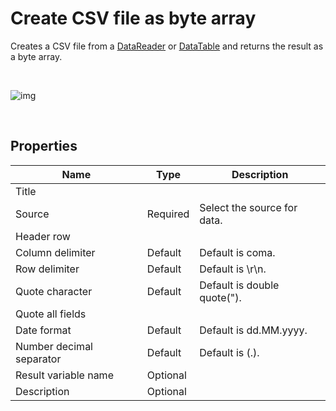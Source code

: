 # Create CSV file as byte array

Creates a CSV file from a [DataReader](https://learn.microsoft.com/en-us/dotnet/api/system.data.idatareader) or [DataTable](https://learn.microsoft.com/en-us/dotnet/api/system.data.datatable) and returns the result as a byte array.

<br/>

![img](https://profitbasedocs.blob.core.windows.net/flowimages/byteArray.png)

<br/>

## Properties

| Name                     | Type     | Description                 |
| ------------------------ | -------- | --------------------------- |
| Title                    |          |                             |
| Source                   | Required | Select the source for data. |
| Header row               |          |                             |
| Column delimiter         | Default  | Default is coma.            |
| Row delimiter            | Default  | Default is \\r\\n.          |
| Quote character          | Default  | Default is double quote("). |
| Quote all fields         |          |                             |
| Date format              | Default  | Default is dd.MM.yyyy.      |
| Number decimal separator | Default  | Default is (.).             |
| Result variable name     | Optional |                             |
| Description              | Optional |                             |
